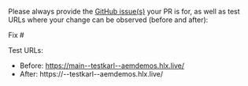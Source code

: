 Please always provide the [GitHub issue(s)](../issues) your PR is for, as well as test URLs where your change can be observed (before and after):

Fix #<gh-issue-id>

Test URLs:
- Before: https://main--testkarl--aemdemos.hlx.live/
- After: https://<branch>--testkarl--aemdemos.hlx.live/
